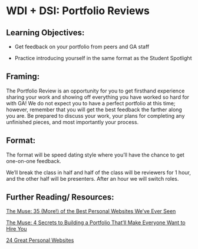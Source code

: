 # WDI + DSI: Portfolio Reviews      

## Learning Objectives: 

* Get feedback on your portfolio from peers and GA staff 

* Practice introducing yourself in the same format as the Student Spotlight

## Framing: 

The Portfolio Review is an opportunity for you to get firsthand experience sharing your work and showing off everything you have worked so hard for with GA! We do not expect you to have a perfect portfolio at this time; however, remember that you will get the best feedback the farther along you are. Be prepared to discuss your work, your plans for completing any unfinished pieces, and most importantly your process.

## Format: 

The format will be speed dating style where you’ll have the chance to get one-on-one feedback. 

We’ll break the class in half and half of the class will be reviewers for 1 hour, and the other half will be presenters. After an hour we will switch roles. 


## Further Reading/ Resources: 

[The Muse: 35 (More!) of the Best Personal Websites We’ve Ever Seen](https://www.themuse.com/advice/35-more-of-the-best-personal-websites-weve-ever-seen?utm_source=Sailthru&utm_medium=email&utm_campaign=35%20%28More%21%29%20of%20the%20Best%20Personal%20Websites%20We%27ve%20Ever%20Seen&utm_term=Daily%20Email%20List)

[The Muse: 4 Secrets to Building a Portfolio That’ll Make Everyone Want to Hire You](https://www.themuse.com/advice/4-secrets-to-building-a-portfolio-thatll-make-everyone-want-to-hire-you?utm_source=Sailthru&utm_medium=email&utm_term=Daily%20Email%20List&utm_campaign=4%20Secrets%20to%20Building%20a%20Portfolio%20That%27ll%20Make%20Everyone%20Want%20to%20Hire%20You)

[24 Great Personal Websites](https://www.themuse.com/advice/our-24-favorite-onepage-personal-websites-will-inspire-you-to-make-your-own)
